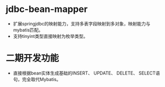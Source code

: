 # jdbc-bean-mapper
- 扩展springjdbc的映射能力，支持多表字段映射到多对象，映射能力与mybatis匹配。
- 支持tinyint类型直接映射为枚举类型。

# 二期开发功能
- 直接根据bean实体生成基础的INSERT、 UPDATE、 DELETE、 SELECT语句，完全取代Mybatis。
